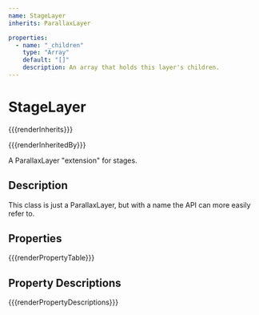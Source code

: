 ```yaml
---
name: StageLayer
inherits: ParallaxLayer

properties:
  - name: "_children"
    type: "Array"
    default: "[]"
    description: An array that holds this layer's children.
---
```


# StageLayer

{{{renderInherits}}}

{{{renderInheritedBy}}}

A ParallaxLayer "extension" for stages.

[](../../notice.md ':include')

## Description

This class is just a ParallaxLayer, but with a name the API can more easily refer to.

## Properties

{{{renderPropertyTable}}}
## Property Descriptions

{{{renderPropertyDescriptions}}}
